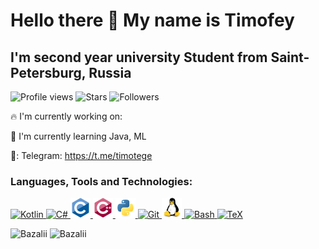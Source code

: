 # Hello there 👋 My name is Timofey
## I'm second year university Student from Saint-Petersburg, Russia

<!-- Badges -->
![Profile views](https://komarev.com/ghpvc/?username=t1mtg&color=blue&style=flat-square")
![Stars](https://img.shields.io/github/stars/t1mtg)
![Followers](https://img.shields.io/github/followers/t1mtg)

:fire: I'm currently working on: 

:seedling: I'm currently learning Java, ML

📧: Telegram: https://t.me/timotege

### Languages, Tools and Technologies:

<!-- TEMPLATE:
<a href="HERE_GOES_URL" target="_blank"> <img src="HERE_GOES_LOGO" alt="HERE_GOES_ALT_TEXT" height="32"/> </a>
-->

<p>
<!-- Kotlin --><a href="https://kotlinlang.org" target="_blank"> <img src="https://www.vectorlogo.zone/logos/kotlinlang/kotlinlang-icon.svg" alt="Kotlin" height="32"/> </a>
<!-- C# --><a href="https://dotnet.microsoft.com/languages/csharp" target="_blank"> <img src="https://github.com/abranhe/programming-languages-logos/blob/master/src/csharp/csharp.svg" alt="C#" height="32"/> </a>
<!-- C --><a href="https://www.cprogramming.com/" target="_blank"> <img src="https://raw.githubusercontent.com/devicons/devicon/master/icons/c/c-original.svg" alt="C" height="32"/> </a>
<!-- C++ --><a href="https://www.w3schools.com/cpp/" target="_blank"> <img src="https://raw.githubusercontent.com/devicons/devicon/master/icons/cplusplus/cplusplus-original.svg" alt="C++" height="32"/> </a>
<!-- Python --><a href="https://www.python.org" target="_blank"> <img src="https://raw.githubusercontent.com/devicons/devicon/master/icons/python/python-original.svg" alt="Python" height="32"/> </a>
<!-- Git --><a href="https://git-scm.com/" target="_blank"> <img src="https://www.vectorlogo.zone/logos/git-scm/git-scm-icon.svg" alt="Git" height="32"/> </a>
<!-- Linux --><a href="https://www.linux.org/" target="_blank"> <img src="https://raw.githubusercontent.com/devicons/devicon/master/icons/linux/linux-original.svg" alt="Linux" height="32"/> </a>
<!-- Bash --><a href="https://www.gnu.org/software/bash/" target="_blank"> <img src="https://www.vectorlogo.zone/logos/gnu_bash/gnu_bash-icon.svg" alt="Bash" height="32"/> </a>
<!-- TeX --><a href="https://tug.org/" target="_blank"> <img src="https://upload.wikimedia.org/wikipedia/commons/thumb/6/68/TeX_logo.svg/1920px-TeX_logo.svg.png" alt="TeX" height="32"/> </a>

<div display="inline-flex"  align-items="center" justify-content="space-between">
  <img src="https://github-readme-stats.vercel.app/api?username=Bazalii&show_icons=true&bg_color=151515&title_color=fff&text_color=ffffff&icon_color=0b92f8&border_color=0b92f8&border_radius=30&count_private=true&locale=en" alt="Bazalii" /> 
  <img src="https://github-readme-stats.vercel.app/api/top-langs?username=Bazalii&bg_color=151515&title_color=fff&text_color=ffffff&icon_color=0b92f8&border_color=0b92f8&border_radius=30&layout=compact&card_width =350&langs_count=10&hide=CMake,Makefile,Arc,PowerShell,BatchFile,HTML&locale=en" alt="Bazalii" />
</div>

